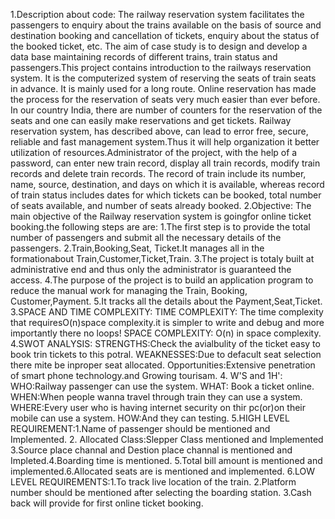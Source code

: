1.Description about code: The railway reservation system facilitates the passengers to enquiry about the trains available on the basis of source and destination booking  and cancellation of tickets, enquiry about the status of the booked ticket, etc. The aim of case study is to design and develop a data base maintaining records of        different trains, train status and passengers.This project contains introduction to the railways reservation system. It is the computerized system of reserving the  seats of train seats in advance. It is mainly used for a long route. Online reservation has made the process for the reservation of seats very much easier than ever before. In our country India, there are number of counters for the reservation of the seats and one can easily make reservations and get tickets. Railway reservation system, has described above, can lead to error free, secure, reliable and fast management system.Thus it will help organization it better utilization of resources.Administrator of the project, with the help of a password, can enter new train record, display all train records, modify train records and delete train records. The record of train include its number, name, source, destination, and days on which it is available, whereas record of train status includes dates for which tickets can be booked, total number of seats available, and number of seats already booked.                                                                    2.Objective: The main objective of the Railway reservation system is goingfor online ticket booking.the following steps are are:                                                      1.The first step is to provide the total number of passengers and submit all the necessary details of the passengers.                                                    2.Train,Booking,Seat, Ticket.It manages all in the formationabout Train,Customer,Ticket,Train.                                                                            3.The project is totaly built at administrative end and thus only the administrator is guaranteed the access.                                                            4.The purpose of the project is to build an application program to reduce the manual work for managing the Train, Booking, Customer,Payment.                              5.It tracks all the details about the Payment,Seat,Ticket.                                                                                                    3.SPACE AND TIME COMPLEXITY:                                                                                                                                              TIME COMPLEXITY: The time complexity that requiresO(n)space complexity.it is simpler to write and debug and more importantly there no loops!                              SPACE COMPLEXITY: O(n) in space complexity.                                                                                                                                4.SWOT ANALYSIS: STRENGTHS:Check the avialbulity of the ticket easy to book trin tickets to this potral.                                                                  WEAKNESSES:Due to defacult seat selection there mite be inproper seat allocated.                                                                                         Opportunities:Extensive penetration of smart phone technology.and Growing tourisam.                                                                                       4. W'S and 1H': WHO:Railway passenger can use the system.  WHAT: Book a ticket online. WHEN:When people wanna travel through train they can use a system.                 WHERE:Every user who is having internet security on thir pc(or)on their mobile can use a system. HOW:And they can testing.                                               5.HIGH LEVEL REQUIREMENT:1.Name of passenger should be mentioned and Implemented.                                                                                               2. Allocated Class:Slepper Class mentioned and Implemented 3.Source place channal and Destion place channal is mentioned and Impleted.4.Boarding time is mentioned.       5.Total bill amount is mentioned and implemented.6.Allocated seats are is mentioned and implemented.                                                                6.LOW LEVEL REQUIREMENTS:1.To track live location of the train.                                                                                                                                    2.Platform number should be mentioned after selecting the boarding station.                                                                                              3.Cash back will provide for first online ticket booking.

